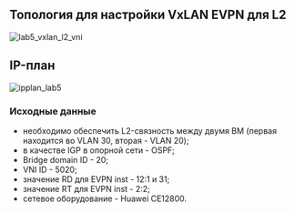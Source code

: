 ## Топология для настройки VxLAN EVPN для L2

![lab5_vxlan_l2_vni](https://github.com/user-attachments/assets/caa8cd95-3a25-4423-a8b0-1d506d3b914c)

## IP-план

![ipplan_lab5](https://github.com/user-attachments/assets/bbc30c01-93b3-4703-82ba-b9978278c284)

### Исходные данные
- необходимо обеспечить L2-связность между двумя ВМ (первая находится во VLAN 30, вторая - VLAN 20);
- в качестве IGP в опорной сети - OSPF;
- Bridge domain ID - 20;
- VNI ID - 5020;
- значение RD для EVPN inst - 12:1 и 31;
- значение RT для EVPN inst - 2:2;
- сетевое оборудование - Huawei CE12800.
